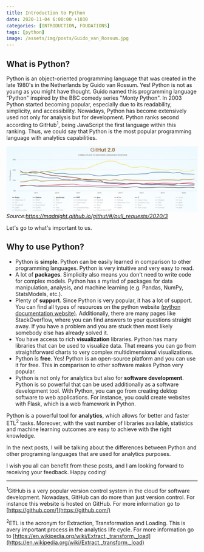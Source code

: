 ```yaml
---
title: Introduction to Python
date: 2020-11-04 6:00:00 +1030
categories: [INTRODUCTION, FOUDATIONS]
tags: [python]
image: /assets/img/posts/Guido_van_Rossum.jpg
---
```


## What is Python?

Python is an object-oriented programming language that was created in the late 1980's in the Netherlands by Guido van Rossum. Yes! Python is not as young as you might have thought. Guido named this programming language "Python" inspired by the BBC comedy series "Monty Python". In 2003 Python started becoming popular, especially due to its readability, simplicity, and accessibility. Nowadays, Python has become extensively used not only for analysis but for development. Python ranks second according to GitHub<sup>1</sup>, being JavaScript the first language within this ranking. Thus, we could say that Python is the most popular programming language with analytics capabilities.

![GitHub Ranking](/assets/img/posts/programming_languages_ranking_github.jpg)
*Source:https://madnight.github.io/githut/#/pull_requests/2020/3*

Let's go to what's important to us. 

## Why to use Python?

- Python is **simple**. Python can be easily learned in comparison to other programming languages. Python is very intuitive and very easy to read.
- A lot of **packages**. Simplicity also means you don't need to write code for complex models. Python has a myriad of packages for data manipulation, analysis, and machine learning (e.g. Pandas, NumPy, StatsModels, etc.).
- Plenty of **support**. Since Python is very popular, it has a lot of support. You can find all types of resources on the python website [(python documentation website)](https://docs.python.org/3/). Additionally, there are many pages like StackOverflow, where you can find answers to your questions straight away. If you have a problem and you are stuck then most likely somebody else has already solved it.
- You have access to rich **visualization** libraries. Python has many libraries that can be used to visualize data. That means you can go from straightforward charts to very complex multidimensional visualizations.
- Python is **free**. Yes! Python is an open-source platform and you can use it for free. This in comparison to other software makes Python very popular.
- Python is not only for analytics but also for **software development**. Python is so powerful that can be used additionally as a software development tool. With Python, you can go from creating dektop software to web applications. For instance, you could create websites with Flask, which is a web framework in Python. 

Python is a powerful tool for **analytics**, which allows for better and faster ETL<sup>2</sup> tasks. Moreover, with the vast number of libraries available, statistics and machine learning outcomes are easy to achieve with the right knowledge. 

In the next posts, I will be talking about the differences between Python and other programing languages that are used for analytics purposes.

I wish you all can benefit from these posts, and I am looking forward to receiving your feedback. Happy coding!

---

<sup>1</sup>GitHub is a very popular version control system in the cloud for software development. Nowadays, GitHub can do more than just version control. For instance this website is hosted on GitHub. For more information go to [https://github.com/](https://github.com/)

<sup>2</sup>ETL is the acronym for Extraction, Transformation and Loading. This is avery important process in the analytics life cycle. For more information go to [https://en.wikipedia.org/wiki/Extract,_transform,_load](https://en.wikipedia.org/wiki/Extract,_transform,_load)